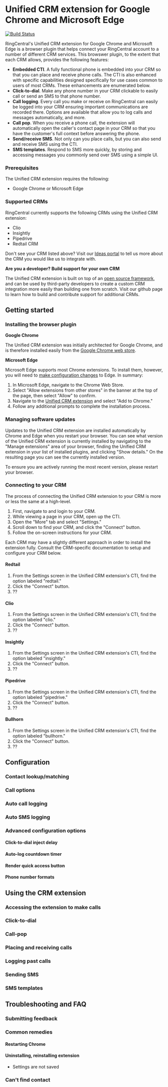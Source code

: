 # Unified CRM extension for Google Chrome and Microsoft Edge

[![Build Status](https://github.com/ringcentral/rc-unified-crm-extension/workflows/CI%20Pipeline/badge.svg?branch=master)](https://github.com/ringcentral/rc-unified-crm-extension/actions)

RingCentral's Unified CRM extension for Google Chrome and Microsoft Edge is a browser plugin that helps connect your RingCentral account to a number of different CRM services. This browswer plugin, to the extent that each CRM allows, provides the following features:

* **Embedded CTI**. A fully functional phone is embedded into your CRM so that you can place and receive phone calls. The CTI is also enhanced with specific capabilities designed specifically for use cases common to users of most CRMs. These enhancements are enumerated below. 
* **Click-to-dial**. Make any phone number in your CRM clickable to easily call or send an SMS to that phone number. 
* **Call logging**. Every call you make or receive on RingCentral can easily be logged into your CRM ensuring important communications are recorded there. Options are available that allow you to log calls and messages automatically, and more. 
* **Call pop**. When you receive a phone call, the extension will automatically open the caller's contact page in your CRM so that you have the customer's full context before answering the phone.
* **Send/receive SMS**. Not only can you place calls, but you can also send and receive SMS using the CTI. 
* **SMS templates**. Respond to SMS more quickly, by storing and accessing messages you commonly send over SMS using a simple UI. 

### Prerequisites

The Unified CRM extension requires the following:

* Google Chrome or Microsoft Edge

### Supported CRMs

RingCentral currently supports the following CRMs using the Unified CRM extension:

* Clio
* Insightly
* Pipedrive
* Redtail CRM

Don't see your CRM listed above? Visit our [Ideas portal](https://ideas.ringcetral.com/) to tell us more about the CRM you would like us to integrate with. 

**Are you a developer? Build support for your own CRM**

The Unified CRM extension is built on top of an [open source framework](https://github.com/ringcentral/rc-unified-crm-extension), and can be used by third-party developers to create a custom CRM integration more easily than building one from scratch. Visit our github page to learn how to build and contribute support for additional CRMs. 

## Getting started

### Installing the browser plugin

**Google Chrome**

The Unified CRM extension was initially architected for Google Chrome, and is therefore installed easily from the [Google Chrome web store](https://chrome.google.com/webstore/detail/ringcentral-crm-extension/kkhkjhafgdlihndcbnebljipgkandkhh). 

**Microsoft Edge**

Microsoft Edge supports most Chrome extensions. To install them, however, you will need to [make configuration changes](https://support.microsoft.com/en-us/microsoft-edge/add-turn-off-or-remove-extensions-in-microsoft-edge-9c0ec68c-2fbc-2f2c-9ff0-bdc76f46b026) to Edge. In summary:

1. In Microsoft Edge, navigate to the Chrome Web Store. 
2. Select "Allow extensions from other stores" in the banner at the top of the page, then select "Allow" to confirm.
3. Navigate to the [Unified CRM extension](https://chrome.google.com/webstore/detail/ringcentral-crm-extension/kkhkjhafgdlihndcbnebljipgkandkhh) and select "Add to Chrome."
4. Follow any additional prompts to complete the installation process. 

### Managing software updates

Updates to the Unified CRM extension are installed automatically by Chrome and Edge when you restart your browser. You can see what version of the Unified CRM extension is currently installed by navigating to the "Manage extensions" area of your browser, finding the Unified CRM extension in your list of installed plugins, and clicking "Show details." On the resulting page you can see the currently installed version. 

To ensure you are actively running the most recent version, please restart your browser. 

### Connecting to your CRM

The process of connecting the Unified CRM extension to your CRM is more or less the same at a high-level. 

1. First, navigate to and login to your CRM. 
2. While viewing a page in your CRM, open up the CTI.
3. Open the "More" tab and select "Settings."
4. Scroll down to find your CRM, and click the "Connect" button. 
5. Follow the on-screen instructions for your CRM. 

Each CRM may have a slightly different approach in order to install the extension fully. Consult the CRM-specific documentation to setup and configure your CRM below.

#### Redtail

1. From the Settings screen in the Unified CRM extension's CTI, find the option labeled "redtail."
2. Click the "Connect" button. 
3. ??

#### Clio

1. From the Settings screen in the Unified CRM extension's CTI, find the option labeled "clio."
2. Click the "Connect" button. 
3. ??

#### Insightly

1. From the Settings screen in the Unified CRM extension's CTI, find the option labeled "insightly."
2. Click the "Connect" button. 
3. ??

#### Pipedrive

1. From the Settings screen in the Unified CRM extension's CTI, find the option labeled "pipedrive."
2. Click the "Connect" button. 
3. ??

#### Bullhorn

1. From the Settings screen in the Unified CRM extension's CTI, find the option labeled "bullhorn."
2. Click the "Connect" button. 
3. ??

## Configuration
### Contact lookup/matching
### Call options
### Auto call logging
### Auto SMS logging
### Advanced configuration options
#### Click-to-dial inject delay
#### Auto-log countdown timer
#### Render quick access button
#### Phone number formats

## Using the CRM extension
### Accessing the extension to make calls
### Click-to-dial
### Call-pop
### Placing and receiving calls
### Logging past calls
### Sending SMS
### SMS templates

## Troubleshooting and FAQ
### Submitting feedback
### Common remedies
#### Restarting Chrome
#### Uninstalling, reinstalling extension
* Settings are not saved
### Can't find contact
